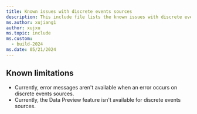 ```yaml
---
title: Known issues with discrete events sources
description: This include file lists the known issues with discrete events sources.
ms.author: xujiang1
author: xujxu 
ms.topic: include
ms.custom:
  - build-2024
ms.date: 05/21/2024
---
```


## Known limitations

- Currently, error messages aren't available when an error occurs on discrete events sources.
- Currently, the Data Preview feature isn't available for discrete events sources. 


